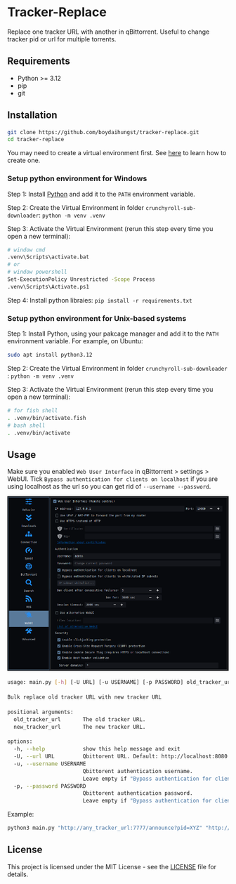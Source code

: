 # Tracker-Replace

Replace one tracker URL with another in qBittorrent. Useful to change tracker pid or url for multiple torrents.

## Requirements

- Python >= 3.12
- pip
- git

## Installation

```bash
git clone https://github.com/boydaihungst/tracker-replace.git
cd tracker-replace
```

You may need to create a virtual environment first. See [here](https://python.land/virtual-environments/virtualenv) to learn how to create one.

### Setup python environment for Windows

Step 1: Install [Python](https://www.python.org/downloads/) and add it to the `PATH` environment variable.

Step 2: Create the Virtual Environment in folder `crunchyroll-sub-downloader`: `python -m venv .venv`

Step 3: Activate the Virtual Environment (rerun this step every time you open a new terminal):

```bash
# window cmd
.venv\Scripts\activate.bat
# or
# window powershell
Set-ExecutionPolicy Unrestricted -Scope Process
.venv\Scripts\Activate.ps1
```

Step 4: Install python libraies:
`pip install -r requirements.txt`

### Setup python environment for Unix-based systems

Step 1: Install Python, using your pakcage manager and add it to the `PATH` environment variable.
For example, on Ubuntu:

```bash
sudo apt install python3.12
```

Step 2: Create the Virtual Environment in folder `crunchyroll-sub-downloader` : `python -m venv .venv`

Step 3: Activate the Virtual Environment (rerun this step every time you open a new terminal):

```bash
# for fish shell
. .venv/bin/activate.fish
# bash shell
. .venv/bin/activate
```

## Usage

Make sure you enabled `Web User Interface` in qBittorrent > settings > WebUI. Tick `Bypass authentication for clients on localhost` if you are using localhost as the url so you can get rid of `--username --password`.

![](assets/2025-05-26-22-53-14.png)

```bash
usage: main.py [-h] [-U URL] [-u USERNAME] [-p PASSWORD] old_tracker_url new_tracker_url

Bulk replace old tracker URL with new tracker URL

positional arguments:
  old_tracker_url       The old tracker URL.
  new_tracker_url       The new tracker URL.

options:
  -h, --help            show this help message and exit
  -U, --url URL         Qbittorent URL. Default: http://localhost:8080
  -u, --username USERNAME
                        Qbittorent authentication username.
                        Leave empty if "Bypass authentication for clients on localhost" is enabled in qBittorrent and the url is localhost or 127.0.0.1.
  -p, --password PASSWORD
                        Qbittorent authentication password.
                        Leave empty if "Bypass authentication for clients on localhost" is enabled in qBittorrent and the url is localhost or 127.0.0.1.

```

Example:

```bash
python3 main.py "http://any_tracker_url:7777/announce?pid=XYZ" "http://any_tracker_url:7777/announce?pid=ABC" -U http://localhost:10000
```

## License

This project is licensed under the MIT License - see the [LICENSE](LICENSE) file for details.
